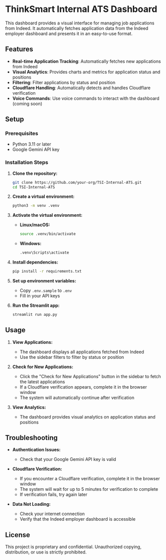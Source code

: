 # ThinkSmart Internal ATS Dashboard

This dashboard provides a visual interface for managing job applications from Indeed. It automatically fetches application data from the Indeed employer dashboard and presents it in an easy-to-use format.

## Features

- **Real-time Application Tracking**: Automatically fetches new applications from Indeed
- **Visual Analytics**: Provides charts and metrics for application status and positions
- **Filtering**: Filter applications by status and position
- **Cloudflare Handling**: Automatically detects and handles Cloudflare verification
- **Voice Commands**: Use voice commands to interact with the dashboard (coming soon)

## Setup

### Prerequisites
- Python 3.11 or later
- Google Gemini API key

### Installation Steps

1. **Clone the repository:**
   ```sh
   git clone https://github.com/your-org/TSI-Internal-ATS.git
   cd TSI-Internal-ATS
   ```

2. **Create a virtual environment:**
   ```sh
   python3 -m venv .venv
   ```

3. **Activate the virtual environment:**
   - **Linux/macOS:**
     ```sh
     source .venv/bin/activate
     ```
   - **Windows:**
     ```sh
     .venv\Scripts\activate
     ```

4. **Install dependencies:**
   ```sh
   pip install -r requirements.txt
   ```

5. **Set up environment variables:**
   - Copy `.env.sample` to `.env`
   - Fill in your API keys

6. **Run the Streamlit app:**
   ```sh
   streamlit run app.py
   ```

## Usage

1. **View Applications:**
   - The dashboard displays all applications fetched from Indeed
   - Use the sidebar filters to filter by status or position

2. **Check for New Applications:**
   - Click the "Check for New Applications" button in the sidebar to fetch the latest applications
   - If a Cloudflare verification appears, complete it in the browser window
   - The system will automatically continue after verification

3. **View Analytics:**
   - The dashboard provides visual analytics on application status and positions

## Troubleshooting

- **Authentication Issues:**
  - Check that your Google Gemini API key is valid

- **Cloudflare Verification:**
  - If you encounter a Cloudflare verification, complete it in the browser window
  - The system will wait for up to 5 minutes for verification to complete
  - If verification fails, try again later

- **Data Not Loading:**
  - Check your internet connection
  - Verify that the Indeed employer dashboard is accessible

## License

This project is proprietary and confidential. Unauthorized copying, distribution, or use is strictly prohibited. 